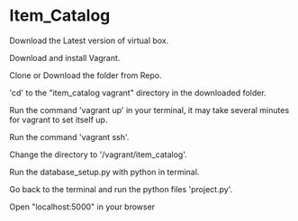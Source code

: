 # Item_Catalog

Download the Latest version of virtual box.

Download and install Vagrant.

Clone or Download the folder from Repo.

'cd' to the "item_catalog vagrant" directory in the downloaded folder.

Run the command 'vagrant up' in your terminal, it may take several minutes for vagrant to set itself up.

Run the command 'vagrant ssh'.

Change the directory to '/vagrant/item_catalog'.

Run the database_setup.py with python in terminal.

Go back to the terminal and run the python files 'project.py'.

Open "localhost:5000" in your browser
